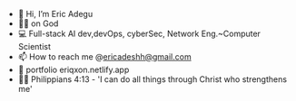 - 👋 Hi, I’m Eric Adegu
- 🙏🏽 on God 
- 💻 Full-stack AI dev,devOps, cyberSec, Network Eng.~Computer Scientist
- 📫 How to reach me @ericadeshh@gmail.com
- 🔗 portfolio eriqxon.netlify.app
- 🙏🏽 Philippians 4:13 - 'I can do all things through Christ who strengthens me'


<!---
Ericadeshh/Ericadeshh is a ✨ special ✨ repository because its`README.md` (this file) appears on your GitHub profile.
You can click the Preview link to take a look at your changes.
, --->
